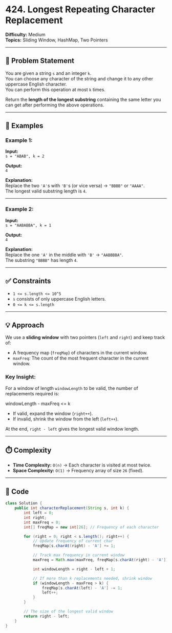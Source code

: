 # 424. Longest Repeating Character Replacement

**Difficulty:** Medium  
**Topics:** Sliding Window, HashMap, Two Pointers

---

## 📌 Problem Statement

You are given a string `s` and an integer `k`.  
You can choose any character of the string and change it to any other uppercase English character.  
You can perform this operation at most `k` times.

Return the **length of the longest substring** containing the same letter you can get after performing the above operations.

---

## 📖 Examples

### Example 1:

**Input:**  
`s = "ABAB", k = 2`

**Output:**  
`4`

**Explanation:**  
Replace the two `'A'`s with `'B'`s (or vice versa) → `"BBBB"` or `"AAAA"`.  
The longest valid substring length is `4`.

---

### Example 2:

**Input:**  
`s = "AABABBA", k = 1`

**Output:**  
`4`

**Explanation:**  
Replace the one `'A'` in the middle with `'B'` → `"AABBBBA"`.  
The substring `"BBBB"` has length `4`.

---

## ✅ Constraints

- `1 <= s.length <= 10^5`
- `s` consists of only uppercase English letters.
- `0 <= k <= s.length`

---

## 💡 Approach

We use a **sliding window** with two pointers (`left` and `right`) and keep track of:

- A frequency map (`freqMap`) of characters in the current window.
- `maxFreq`: The count of the most frequent character in the current window.

### Key Insight:

For a window of length `windowLength` to be valid, the number of replacements required is:

windowLength - maxFreq <= k

- If valid, expand the window (`right++`).
- If invalid, shrink the window from the left (`left++`).

At the end, `right - left` gives the longest valid window length.

---

## ⏱️ Complexity

- **Time Complexity:** `O(n)` → Each character is visited at most twice.
- **Space Complexity:** `O(1)` → Frequency array of size `26` (fixed).

---

## 📝 Code

```java
class Solution {
    public int characterReplacement(String s, int k) {
        int left = 0;
        int right;
        int maxFreq = 0;
        int[] freqMap = new int[26]; // Frequency of each character

        for (right = 0; right < s.length(); right++) {
            // Update frequency of current char
            freqMap[s.charAt(right) - 'A'] += 1;

            // Track max frequency in current window
            maxFreq = Math.max(maxFreq, freqMap[s.charAt(right) - 'A']);

            int windowLength = right - left + 1;

            // If more than k replacements needed, shrink window
            if (windowLength - maxFreq > k) {
                freqMap[s.charAt(left) - 'A'] -= 1;
                left++;
            }
        }

        // The size of the longest valid window
        return right - left;
    }
}
```
